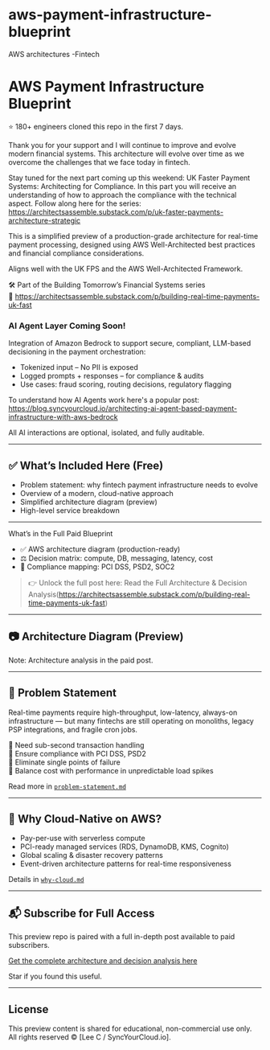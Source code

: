 # aws-payment-infrastructure-blueprint
AWS architectures -Fintech
# AWS Payment Infrastructure Blueprint 

⭐ 180+ engineers cloned this repo in the first 7 days. 

Thank you for your support and I will continue to improve and evolve modern financial systems. This architecture will evolve over time as we overcome the challenges that we face today in fintech. 

Stay tuned for the next part coming up this weekend: UK Faster Payment Systems: Architecting for Compliance. In this part you will receive an understanding of how to approach the compliance with the technical aspect. Follow along here for the series: https://architectsassemble.substack.com/p/uk-faster-payments-architecture-strategic

This is a simplified preview of a production-grade architecture for real-time payment processing, designed using AWS Well-Architected best practices and financial compliance considerations.

Aligns well with the UK FPS and the AWS Well-Architected Framework.


🛠️ Part of the Building Tomorrow’s Financial Systems series  
🔗 https://architectsassemble.substack.com/p/building-real-time-payments-uk-fast

###  AI Agent Layer Coming Soon!

Integration of Amazon Bedrock to support secure, compliant, LLM-based decisioning in the payment orchestration:

- Tokenized input – No PII is exposed
- Logged prompts + responses – for compliance & audits
- Use cases: fraud scoring, routing decisions, regulatory flagging

To understand how AI Agents work here's a popular post: https://blog.syncyourcloud.io/architecting-ai-agent-based-payment-infrastructure-with-aws-bedrock

All AI interactions are optional, isolated, and fully auditable.

---

## ✅ What’s Included Here (Free)

- Problem statement: why fintech payment infrastructure needs to evolve
- Overview of a modern, cloud-native approach
- Simplified architecture diagram (preview)
- High-level service breakdown

---

What’s in the Full Paid Blueprint

- ✅ AWS architecture diagram (production-ready)
- ⚖️ Decision matrix: compute, DB, messaging, latency, cost
- 🔐 Compliance mapping: PCI DSS, PSD2, SOC2


> 👉 Unlock the full post here: Read the Full Architecture & Decision Analysis(https://architectsassemble.substack.com/p/building-real-time-payments-uk-fast)

---

## 📷 Architecture Diagram (Preview)



Note: Architecture analysis in the paid post.

---

## 📌 Problem Statement

Real-time payments require high-throughput, low-latency, always-on infrastructure — but many fintechs are still operating on monoliths, legacy PSP integrations, and fragile cron jobs.

🔹 Need sub-second transaction handling  
🔹 Ensure compliance with PCI DSS, PSD2  
🔹 Eliminate single points of failure  
🔹 Balance cost with performance in unpredictable load spikes  

Read more in [`problem-statement.md`](problem-statement.md)

---

## 📘 Why Cloud-Native on AWS?

- Pay-per-use with serverless compute
- PCI-ready managed services (RDS, DynamoDB, KMS, Cognito)
- Global scaling & disaster recovery patterns
- Event-driven architecture patterns for real-time responsiveness

Details in [`why-cloud.md`](why-cloud.md)

---

## 📬 Subscribe for Full Access

This preview repo is paired with a full in-depth post available to paid subscribers.

[Get the complete architecture and decision analysis here](https://architectsassemble.substack.com/)

Star if you found this useful.

---

##  License

This preview content is shared for educational, non-commercial use only.  
All rights reserved © [Lee C / SyncYourCloud.io].
